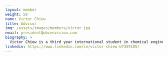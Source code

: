 ```yaml
---
layout: member
weight: 50
name: Victor Chiew
title: Advisor
img: /assets/images/members/victor.jpg
email: president@ubcenvision.com
biography: >
  Victor Chiew is a third year international student in chemical engineering. He was the previous Co-Lead for the UBC Chem E Car junior team which competed in the 2017 Regional Chem E Car competition and won second place in the car poster competition. He also presented on the economic viability of bio-fuels at the Clean Energy BC conference Generate in 2016. While working on the early stages of Envision's creation in the summer, Victor helped implement a hydrogen fuel cell as the future power source for the Chem E Car team. As Envision's president, he established Envision's current management structure and provides support for each venture by generating interest from companies and academia, helping connect Envision's developing technologies with their applicable markets. 
linkedin: https://www.linkedin.com/in/victor-chiew-b7359185/
---
```

